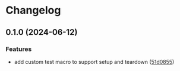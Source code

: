 # Changelog

## 0.1.0 (2024-06-12)


### Features

* add custom test macro to support setup and teardown ([51d0855](https://github.com/majksa-dev/rust-testing-utils/commit/51d0855d8ad5f82b2de4900f3a0d926f69345766))
